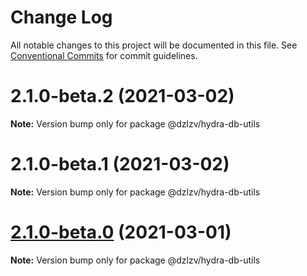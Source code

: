 # Change Log

All notable changes to this project will be documented in this file.
See [Conventional Commits](https://conventionalcommits.org) for commit guidelines.

# 2.1.0-beta.2 (2021-03-02)

**Note:** Version bump only for package @dzlzv/hydra-db-utils





# 2.1.0-beta.1 (2021-03-02)

**Note:** Version bump only for package @dzlzv/hydra-db-utils





# [2.1.0-beta.0](https://github.com/dzhelezov/hydra/compare/v0.1.2...v2.1.0-beta.0) (2021-03-01)

**Note:** Version bump only for package @dzlzv/hydra-db-utils
